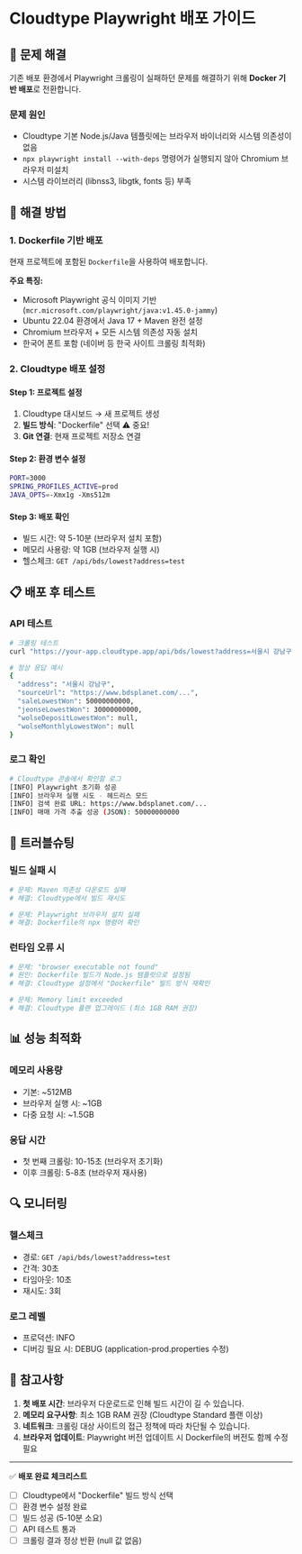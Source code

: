 # Cloudtype Playwright 배포 가이드

## 🎯 문제 해결

기존 배포 환경에서 Playwright 크롤링이 실패하던 문제를 해결하기 위해 **Docker 기반 배포**로 전환합니다.

### 문제 원인
- Cloudtype 기본 Node.js/Java 템플릿에는 브라우저 바이너리와 시스템 의존성이 없음
- `npx playwright install --with-deps` 명령어가 실행되지 않아 Chromium 브라우저 미설치
- 시스템 라이브러리 (libnss3, libgtk, fonts 등) 부족

## 🔧 해결 방법

### 1. Dockerfile 기반 배포

현재 프로젝트에 포함된 `Dockerfile`을 사용하여 배포합니다.

**주요 특징:**
- Microsoft Playwright 공식 이미지 기반 (`mcr.microsoft.com/playwright/java:v1.45.0-jammy`)
- Ubuntu 22.04 환경에서 Java 17 + Maven 완전 설정
- Chromium 브라우저 + 모든 시스템 의존성 자동 설치
- 한국어 폰트 포함 (네이버 등 한국 사이트 크롤링 최적화)

### 2. Cloudtype 배포 설정

#### Step 1: 프로젝트 설정
1. Cloudtype 대시보드 → 새 프로젝트 생성
2. **빌드 방식**: "Dockerfile" 선택 ⚠️ 중요!
3. **Git 연결**: 현재 프로젝트 저장소 연결

#### Step 2: 환경 변수 설정
```bash
PORT=3000
SPRING_PROFILES_ACTIVE=prod
JAVA_OPTS=-Xmx1g -Xms512m
```

#### Step 3: 배포 확인
- 빌드 시간: 약 5-10분 (브라우저 설치 포함)
- 메모리 사용량: 약 1GB (브라우저 실행 시)
- 헬스체크: `GET /api/bds/lowest?address=test`

## 📋 배포 후 테스트

### API 테스트
```bash
# 크롤링 테스트
curl "https://your-app.cloudtype.app/api/bds/lowest?address=서울시 강남구"

# 정상 응답 예시
{
  "address": "서울시 강남구",
  "sourceUrl": "https://www.bdsplanet.com/...",
  "saleLowestWon": 50000000000,
  "jeonseLowestWon": 30000000000,
  "wolseDepositLowestWon": null,
  "wolseMonthlyLowestWon": null
}
```

### 로그 확인
```bash
# Cloudtype 콘솔에서 확인할 로그
[INFO] Playwright 초기화 성공
[INFO] 브라우저 실행 시도 - 헤드리스 모드
[INFO] 검색 완료 URL: https://www.bdsplanet.com/...
[INFO] 매매 가격 추출 성공 (JSON): 50000000000
```

## 🚨 트러블슈팅

### 빌드 실패 시
```bash
# 문제: Maven 의존성 다운로드 실패
# 해결: Cloudtype에서 빌드 재시도

# 문제: Playwright 브라우저 설치 실패
# 해결: Dockerfile의 npx 명령어 확인
```

### 런타임 오류 시
```bash
# 문제: "browser executable not found"
# 원인: Dockerfile 빌드가 Node.js 템플릿으로 설정됨
# 해결: Cloudtype 설정에서 "Dockerfile" 빌드 방식 재확인

# 문제: Memory limit exceeded
# 해결: Cloudtype 플랜 업그레이드 (최소 1GB RAM 권장)
```

## 📊 성능 최적화

### 메모리 사용량
- 기본: ~512MB
- 브라우저 실행 시: ~1GB
- 다중 요청 시: ~1.5GB

### 응답 시간
- 첫 번째 크롤링: 10-15초 (브라우저 초기화)
- 이후 크롤링: 5-8초 (브라우저 재사용)

## 🔍 모니터링

### 헬스체크
- 경로: `GET /api/bds/lowest?address=test`
- 간격: 30초
- 타임아웃: 10초
- 재시도: 3회

### 로그 레벨
- 프로덕션: INFO
- 디버깅 필요 시: DEBUG (application-prod.properties 수정)

## 📝 참고사항

1. **첫 배포 시간**: 브라우저 다운로드로 인해 빌드 시간이 길 수 있습니다.
2. **메모리 요구사항**: 최소 1GB RAM 권장 (Cloudtype Standard 플랜 이상)
3. **네트워크**: 크롤링 대상 사이트의 접근 정책에 따라 차단될 수 있습니다.
4. **브라우저 업데이트**: Playwright 버전 업데이트 시 Dockerfile의 버전도 함께 수정 필요

---

✅ **배포 완료 체크리스트**
- [ ] Cloudtype에서 "Dockerfile" 빌드 방식 선택
- [ ] 환경 변수 설정 완료
- [ ] 빌드 성공 (5-10분 소요)
- [ ] API 테스트 통과
- [ ] 크롤링 결과 정상 반환 (null 값 없음)
